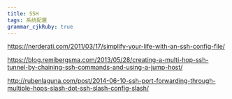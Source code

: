 ```yaml
---
title: SSH
tags: 系统配置
grammar_cjkRuby: true
---
```


https://nerderati.com/2011/03/17/simplify-your-life-with-an-ssh-config-file/

https://blog.remibergsma.com/2013/05/28/creating-a-multi-hop-ssh-tunnel-by-chaining-ssh-commands-and-using-a-jump-host/

http://rubenlaguna.com/post/2014-06-10-ssh-port-forwarding-through-multiple-hops-slash-dot-ssh-slash-config-slash/